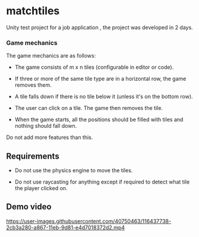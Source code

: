 # matchtiles
Unity test project for a job application , the project was developed in 2 days.

### Game mechanics

The game mechanics are as follows:

  * The game consists of m x n tiles (configurable in editor or code).

  * If three or more of the same tile type are in a horizontal row, the game removes them.

  * A tile falls down if there is no tile below it (unless it's on the bottom row).

  * The user can click on a tile. The game then removes the tile.

  * When the game starts, all the positions should be filled with tiles and nothing should fall down.

Do not add more features than this.


## Requirements

  * Do not use the physics engine to move the tiles.

  * Do not use raycasting for anything except if required to detect what tile the player clicked on.


## Demo video


https://user-images.githubusercontent.com/40750463/116437738-2cb3a280-a867-11eb-9d81-e4d7018372d2.mp4

